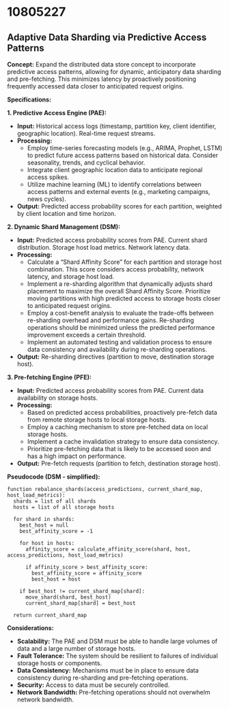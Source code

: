 # 10805227

## Adaptive Data Sharding via Predictive Access Patterns

**Concept:** Expand the distributed data store concept to incorporate predictive access patterns, allowing for dynamic, anticipatory data sharding and pre-fetching. This minimizes latency by proactively positioning frequently accessed data closer to anticipated request origins.

**Specifications:**

**1. Predictive Access Engine (PAE):**

*   **Input:** Historical access logs (timestamp, partition key, client identifier, geographic location). Real-time request streams.
*   **Processing:**
    *   Employ time-series forecasting models (e.g., ARIMA, Prophet, LSTM) to predict future access patterns based on historical data.  Consider seasonality, trends, and cyclical behavior.
    *   Integrate client geographic location data to anticipate regional access spikes.
    *   Utilize machine learning (ML) to identify correlations between access patterns and external events (e.g., marketing campaigns, news cycles).
*   **Output:** Predicted access probability scores for each partition, weighted by client location and time horizon.

**2. Dynamic Shard Management (DSM):**

*   **Input:** Predicted access probability scores from PAE. Current shard distribution. Storage host load metrics. Network latency data.
*   **Processing:**
    *   Calculate a “Shard Affinity Score” for each partition and storage host combination.  This score considers access probability, network latency, and storage host load.
    *   Implement a re-sharding algorithm that dynamically adjusts shard placement to maximize the overall Shard Affinity Score.  Prioritize moving partitions with high predicted access to storage hosts closer to anticipated request origins.
    *   Employ a cost-benefit analysis to evaluate the trade-offs between re-sharding overhead and performance gains. Re-sharding operations should be minimized unless the predicted performance improvement exceeds a certain threshold.
    *   Implement an automated testing and validation process to ensure data consistency and availability during re-sharding operations.
*   **Output:** Re-sharding directives (partition to move, destination storage host).

**3. Pre-fetching Engine (PFE):**

*   **Input:** Predicted access probability scores from PAE. Current data availability on storage hosts.
*   **Processing:**
    *   Based on predicted access probabilities, proactively pre-fetch data from remote storage hosts to local storage hosts.
    *   Employ a caching mechanism to store pre-fetched data on local storage hosts.
    *   Implement a cache invalidation strategy to ensure data consistency.
    *   Prioritize pre-fetching data that is likely to be accessed soon and has a high impact on performance.
*   **Output:** Pre-fetch requests (partition to fetch, destination storage host).

**Pseudocode (DSM - simplified):**

```
function rebalance_shards(access_predictions, current_shard_map, host_load_metrics):
  shards = list of all shards
  hosts = list of all storage hosts

  for shard in shards:
    best_host = null
    best_affinity_score = -1

    for host in hosts:
      affinity_score = calculate_affinity_score(shard, host, access_predictions, host_load_metrics)

      if affinity_score > best_affinity_score:
        best_affinity_score = affinity_score
        best_host = host

    if best_host != current_shard_map[shard]:
      move_shard(shard, best_host)
      current_shard_map[shard] = best_host

  return current_shard_map
```

**Considerations:**

*   **Scalability:**  The PAE and DSM must be able to handle large volumes of data and a large number of storage hosts.
*   **Fault Tolerance:** The system should be resilient to failures of individual storage hosts or components.
*   **Data Consistency:** Mechanisms must be in place to ensure data consistency during re-sharding and pre-fetching operations.
*   **Security:** Access to data must be securely controlled.
*   **Network Bandwidth:** Pre-fetching operations should not overwhelm network bandwidth.